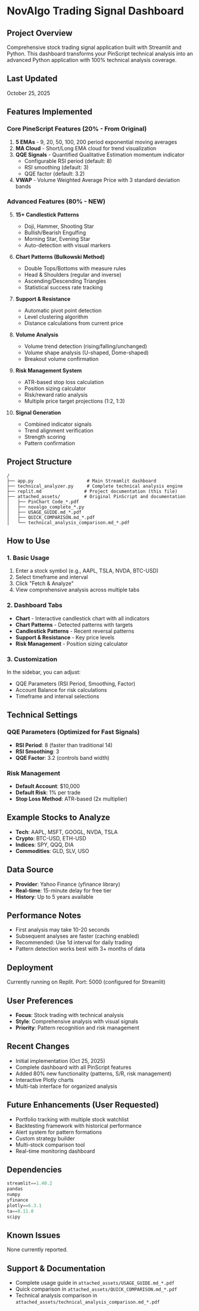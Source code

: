 # NovAlgo Trading Signal Dashboard

## Project Overview
Comprehensive stock trading signal application built with Streamlit and Python. This dashboard transforms your PinScript technical analysis into an advanced Python application with 100% technical analysis coverage.

## Last Updated
October 25, 2025

## Features Implemented

### Core PineScript Features (20% - From Original)
1. **5 EMAs** - 9, 20, 50, 100, 200 period exponential moving averages
2. **MA Cloud** - Short/Long EMA cloud for trend visualization
3. **QQE Signals** - Quantified Qualitative Estimation momentum indicator
   - Configurable RSI period (default: 8)
   - RSI smoothing (default: 3)
   - QQE factor (default: 3.2)
4. **VWAP** - Volume Weighted Average Price with 3 standard deviation bands

### Advanced Features (80% - NEW)
5. **15+ Candlestick Patterns**
   - Doji, Hammer, Shooting Star
   - Bullish/Bearish Engulfing
   - Morning Star, Evening Star
   - Auto-detection with visual markers

6. **Chart Patterns (Bulkowski Method)**
   - Double Tops/Bottoms with measure rules
   - Head & Shoulders (regular and inverse)
   - Ascending/Descending Triangles
   - Statistical success rate tracking

7. **Support & Resistance**
   - Automatic pivot point detection
   - Level clustering algorithm
   - Distance calculations from current price

8. **Volume Analysis**
   - Volume trend detection (rising/falling/unchanged)
   - Volume shape analysis (U-shaped, Dome-shaped)
   - Breakout volume confirmation

9. **Risk Management System**
   - ATR-based stop loss calculation
   - Position sizing calculator
   - Risk/reward ratio analysis
   - Multiple price target projections (1:2, 1:3)

10. **Signal Generation**
    - Combined indicator signals
    - Trend alignment verification
    - Strength scoring
    - Pattern confirmation

## Project Structure
```
/
├── app.py                    # Main Streamlit dashboard
├── technical_analyzer.py     # Complete technical analysis engine
├── replit.md                # Project documentation (this file)
├── attached_assets/         # Original PinScript and documentation
│   ├── PinChart Code_*.pdf
│   ├── novalgo_complete_*.py
│   ├── USAGE_GUIDE.md_*.pdf
│   ├── QUICK_COMPARISON.md_*.pdf
│   └── technical_analysis_comparison.md_*.pdf
```

## How to Use

### 1. Basic Usage
1. Enter a stock symbol (e.g., AAPL, TSLA, NVDA, BTC-USD)
2. Select timeframe and interval
3. Click "Fetch & Analyze"
4. View comprehensive analysis across multiple tabs

### 2. Dashboard Tabs
- **Chart** - Interactive candlestick chart with all indicators
- **Chart Patterns** - Detected patterns with targets
- **Candlestick Patterns** - Recent reversal patterns
- **Support & Resistance** - Key price levels
- **Risk Management** - Position sizing calculator

### 3. Customization
In the sidebar, you can adjust:
- QQE Parameters (RSI Period, Smoothing, Factor)
- Account Balance for risk calculations
- Timeframe and interval selections

## Technical Settings

### QQE Parameters (Optimized for Fast Signals)
- **RSI Period**: 8 (faster than traditional 14)
- **RSI Smoothing**: 3 
- **QQE Factor**: 3.2 (controls band width)

### Risk Management
- **Default Account**: $10,000
- **Default Risk**: 1% per trade
- **Stop Loss Method**: ATR-based (2x multiplier)

## Example Stocks to Analyze
- **Tech**: AAPL, MSFT, GOOGL, NVDA, TSLA
- **Crypto**: BTC-USD, ETH-USD
- **Indices**: SPY, QQQ, DIA
- **Commodities**: GLD, SLV, USO

## Data Source
- **Provider**: Yahoo Finance (yfinance library)
- **Real-time**: 15-minute delay for free tier
- **History**: Up to 5 years available

## Performance Notes
- First analysis may take 10-20 seconds
- Subsequent analyses are faster (caching enabled)
- Recommended: Use 1d interval for daily trading
- Pattern detection works best with 3+ months of data

## Deployment
Currently running on Replit.
Port: 5000 (configured for Streamlit)

## User Preferences
- **Focus**: Stock trading with technical analysis
- **Style**: Comprehensive analysis with visual signals
- **Priority**: Pattern recognition and risk management

## Recent Changes
- Initial implementation (Oct 25, 2025)
- Complete dashboard with all PinScript features
- Added 80% new functionality (patterns, S/R, risk management)
- Interactive Plotly charts
- Multi-tab interface for organized analysis

## Future Enhancements (User Requested)
- Portfolio tracking with multiple stock watchlist
- Backtesting framework with historical performance
- Alert system for pattern formations
- Custom strategy builder
- Multi-stock comparison tool
- Real-time monitoring dashboard

## Dependencies
```python
streamlit==1.40.2
pandas
numpy
yfinance
plotly==6.3.1
ta==0.11.0
scipy
```

## Known Issues
None currently reported.

## Support & Documentation
- Complete usage guide in `attached_assets/USAGE_GUIDE.md_*.pdf`
- Quick comparison in `attached_assets/QUICK_COMPARISON.md_*.pdf`
- Technical analysis comparison in `attached_assets/technical_analysis_comparison.md_*.pdf`
